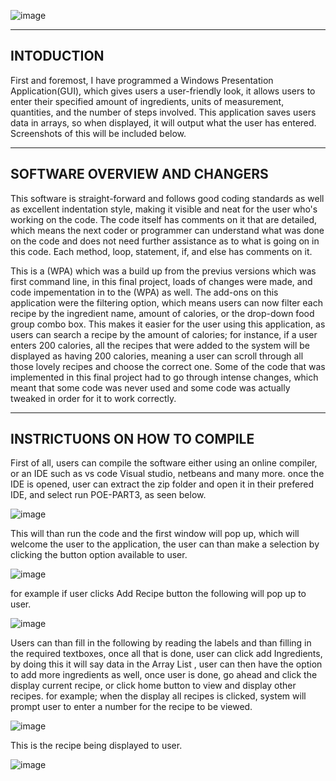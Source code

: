 ![image](https://github.com/ThakeerMoola/POE_PROG6221/assets/102582551/062ddad9-41ae-46ee-8af8-7f9359b66e43)

-----------
INTODUCTION
-----------
First and foremost, I have programmed a Windows Presentation Application(GUI), which gives users a user-friendly look, it allows users to enter their specified amount of ingredients, units of measurement, quantities, and the number of steps involved. This application saves users data in arrays, so when displayed, it will output what the user has entered. Screenshots of this will be included below.

------------------------------
SOFTWARE OVERVIEW AND CHANGERS
------------------------------
This software is straight-forward and follows good coding standards as well as excellent indentation style, making it visible and neat for the user who's working on the code. The code itself has comments on it that are detailed, which means the next coder or programmer can understand what was done on the code and does not need further assistance as to what is going on in this code. Each method, loop, statement, if, and else has comments on it.

This is a (WPA) which was a build up from the previus versions which was first command line, in this final project, loads of changes were made, and code impementation in to the (WPA) as well. The add-ons on this application were the filtering option, which means users can now filter each recipe by the ingredient name, amount of calories, or the drop-down food group combo box. This makes it easier for the user using this application, as users can search a recipe by the amount of calories; for instance, if a user enters 200 calories, all the recipes that were added to the system will be displayed as having 200 calories, meaning a user can scroll through all those lovely recipes and choose the correct one. Some of the code that was implemented in this final project had to go through intense changes, which meant that some code was never used and some code was actually tweaked in order for it to work correctly.

--------------------------------
INSTRICTUONS ON HOW TO COMPILE
--------------------------------
First of all, users can compile the software either using an online compiler, or an IDE such as vs code Visual studio, netbeans and many more. once the IDE is opened, user can extract the zip folder and open it in their prefered IDE, and select run POE-PART3, as seen below. 

![image](https://github.com/ThakeerMoola/POE_PROG6221/assets/102582551/8ff7ade0-3717-465a-8660-8779b53b2688)

This will than run the code and the first window will pop up, which will welcome the user to the application, the user can than make a selection by clicking the button option available to user.


![image](https://github.com/ThakeerMoola/POE_PROG6221/assets/102582551/e65a86d0-0066-4cbd-8ea4-694b87ef6b37)

for example if user clicks Add Recipe button the following will pop up to user.

![image](https://github.com/ThakeerMoola/POE_PROG6221/assets/102582551/af1ff527-77a7-4642-ab81-c5c6e8ea7749)

Users can than fill in the following by reading the labels and than filling in the required textboxes, once all that is done, user can click add Ingredients, by doing this it will say data in the Array List <t>, user can then have the option to add more ingredients as well, once user is done, go ahead and click the display current recipe, or click home button to view and display other recipes. for example; when the display all recipes is clicked, system will prompt user to enter a number for the recipe to be viewed.

![image](https://github.com/ThakeerMoola/POE_PROG6221/assets/102582551/50c30108-949c-4cbb-bd48-cb2ae0b73328)

This is the recipe being displayed to user.

![image](https://github.com/ThakeerMoola/POE_PROG6221/assets/102582551/4bd36d80-9c5e-44a8-9d89-aa7a765b6ab7)






